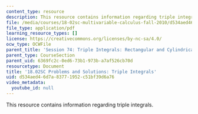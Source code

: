 ```yaml
---
content_type: resource
description: This resource contains information regarding triple integrals.
file: /media/courses/18-02sc-multivariable-calculus-fall-2010/d534aed46d7a83771952c51bf39d6a76_MIT18_02SC_we_74_comb.pdf
file_type: application/pdf
learning_resource_types: []
license: https://creativecommons.org/licenses/by-nc-sa/4.0/
ocw_type: OCWFile
parent_title: 'Session 74: Triple Integrals: Rectangular and Cylindrical Coordinates'
parent_type: CourseSection
parent_uid: 6369fc2c-0ed6-73b1-973b-a7af526cb70d
resourcetype: Document
title: '18.02SC Problems and Solutions: Triple Integrals'
uid: d534aed4-6d7a-8377-1952-c51bf39d6a76
video_metadata:
  youtube_id: null
---
```

This resource contains information regarding triple integrals.